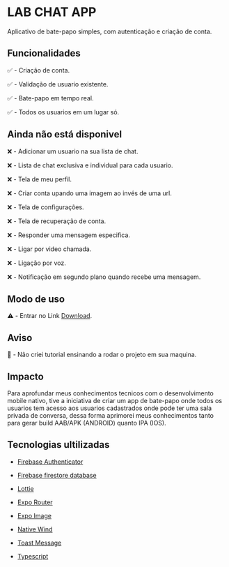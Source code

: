 # LAB CHAT APP

Aplicativo de bate-papo simples, com autenticação e criação de conta.

## Funcionalidades

✅ - Criação de conta.

✅ - Validação de usuario existente.

✅ - Bate-papo em tempo real.

✅ - Todos os usuarios em um lugar só.

## Ainda não está disponivel

❌ - Adicionar um usuario na sua lista de chat.

❌ - Lista de chat exclusiva e individual para cada usuario.

❌ - Tela de meu perfil.

❌ - Criar conta upando uma imagem ao invés de uma url.

❌ - Tela de configurações.

❌ - Tela de recuperação de conta.

❌ - Responder uma mensagem especifica.

❌ - Ligar por video chamada.

❌ - Ligação por voz.

❌ - Notificação em segundo plano quando recebe uma mensagem.

## Modo de uso

⚠️ - Entrar no Link [Download](https://qr.codes/MYUJ3d).

## Aviso

📣 - Não criei tutorial ensinando a rodar o projeto em sua maquina.

## Impacto

Para aprofundar meus conhecimentos tecnicos com o desenvolvimento mobile nativo, tive a iniciativa de criar um app de bate-papo onde todos os usuarios tem acesso aos usuarios cadastrados onde pode ter uma sala privada de conversa, dessa forma aprimorei meus conhecimentos tanto para gerar build AAB/APK (ANDROID) quanto IPA (IOS).

## Tecnologias ultilizadas

- [Firebase Authenticator](https://firebase.google.com/docs/auth?hl=pt)

- [Firebase firestore database](https://firebase.google.com/docs/firestore?hl=pt)

- [Lottie](https://www.npmjs.com/package/lottie-react-native?activeTab=readme)

- [Expo Router](https://docs.expo.dev/router/reference/authentication/)

- [Expo Image](https://docs.expo.dev/versions/latest/sdk/image/)

- [Native Wind](https://www.nativewind.dev/)

- [Toast Message](https://www.npmjs.com/package/react-native-toast-message)

- [Typescript](https://www.typescriptlang.org/docs/handbook/typescript-in-5-minutes.html)
